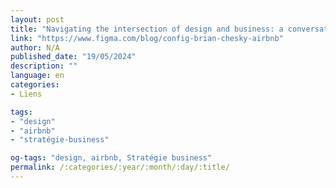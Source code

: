```yaml
---
layout: post
title: "Navigating the intersection of design and business: a conversation with airbnb’s brian chesky"
link: "https://www.figma.com/blog/config-brian-chesky-airbnb"
author: N/A
published_date: "19/05/2024"
description: ""
language: en
categories:
- Liens

tags:
- "design"
- "airbnb"
- "stratégie-business"

og-tags: "design, airbnb, Stratégie business"
permalink: /:categories/:year/:month/:day/:title/
---
```

